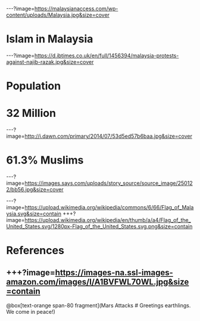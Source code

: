 ---?image=https://malaysianaccess.com/wp-content/uploads/Malaysia.jpg&size=cover
# Islam in Malaysia
---?image=https://d.ibtimes.co.uk/en/full/1456394/malaysia-protests-against-najib-razak.jpg&size=cover
# Population
# 32 Million
---?image=http://i.dawn.com/primary/2014/07/53d5ed57b6baa.jpg&size=cover
# 61.3% Muslims
---?image=https://images.says.com/uploads/story_source/source_image/250122/bb56.jpg&size=cover






---?image=https://upload.wikimedia.org/wikipedia/commons/6/66/Flag_of_Malaysia.svg&size=contain
+++?image=https://upload.wikimedia.org/wikipedia/en/thumb/a/a4/Flag_of_the_United_States.svg/1280px-Flag_of_the_United_States.svg.png&size=contain
# References
+++?image=https://images-na.ssl-images-amazon.com/images/I/A1BVFWL70WL.jpg&size=contain
---
@box[text-orange span-80 fragment](Mars Attacks # Greetings earthlings. We come in peace!)
